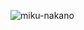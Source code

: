 ![miku-nakano](https://user-images.githubusercontent.com/68156836/202155379-1f041c0e-2f34-42d6-8d5b-2d33f2c97f31.gif)










